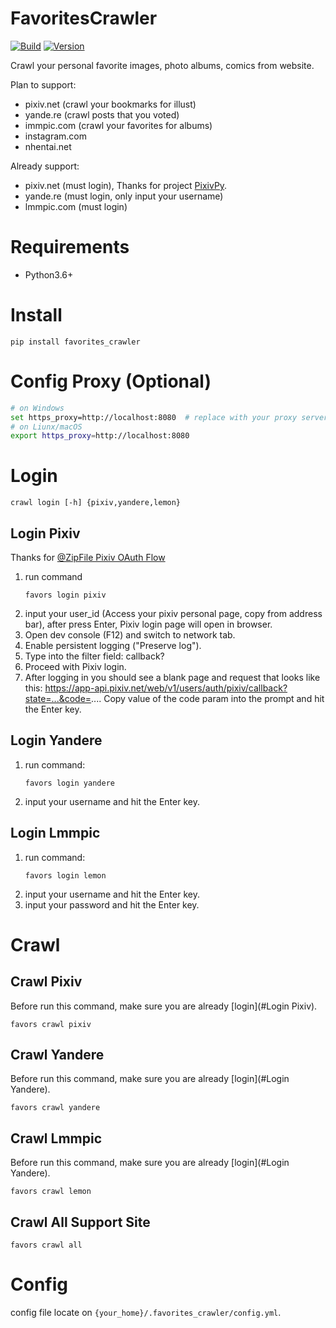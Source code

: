 # FavoritesCrawler
[![Build](https://img.shields.io/github/workflow/status/RyouMon/FavoritesCrawler/Python%20package/dev)](https://github.com/RyouMon/FavoritesCrawler/actions/workflows/python-package.yml)
[![Version](https://img.shields.io/pypi/v/favorites_crawler)](https://pypi.org/project/favorites_crawler/)

Crawl your personal favorite images, photo albums, comics from website.

Plan to support:
- pixiv.net (crawl your bookmarks for illust)
- yande.re (crawl posts that you voted)
- immpic.com (crawl your favorites for albums)
- instagram.com
- nhentai.net

Already support:
- pixiv.net (must login), Thanks for project [PixivPy](https://github.com/upbit/pixivpy).
- yande.re (must login, only input your username)
- lmmpic.com (must login)

# Requirements
- Python3.6+

# Install
```
pip install favorites_crawler
```

# Config Proxy (Optional)
```bash
# on Windows
set https_proxy=http://localhost:8080  # replace with your proxy server
# on Liunx/macOS
export https_proxy=http://localhost:8080
```

# Login

```
crawl login [-h] {pixiv,yandere,lemon}
```

## Login Pixiv
Thanks for [@ZipFile Pixiv OAuth Flow](https://gist.github.com/ZipFile/c9ebedb224406f4f11845ab700124362)
1. run command
    ```
    favors login pixiv
    ```
2. input your user_id (Access your pixiv personal page, copy from address bar), after press Enter, Pixiv login page will open in browser.
3. Open dev console (F12) and switch to network tab.
4. Enable persistent logging ("Preserve log").
5. Type into the filter field: callback?
6. Proceed with Pixiv login.
7. After logging in you should see a blank page and request that looks like this: 
   https://app-api.pixiv.net/web/v1/users/auth/pixiv/callback?state=...&code=.... 
   Copy value of the code param into the prompt and hit the Enter key.

## Login Yandere
1. run command:
   ```
   favors login yandere
   ```
2. input your username and hit the Enter key.

## Login Lmmpic
1. run command:
   ```
   favors login lemon
   ```
2. input your username and hit the Enter key.
3. input your password and hit the Enter key.

# Crawl

## Crawl Pixiv
Before run this command, make sure you are already [login](#Login Pixiv).
```
favors crawl pixiv
```

## Crawl Yandere
Before run this command, make sure you are already [login](#Login Yandere).
```
favors crawl yandere
```

## Crawl Lmmpic
Before run this command, make sure you are already [login](#Login Yandere).
```
favors crawl lemon
```


## Crawl All Support Site
```
favors crawl all
```

# Config
config file locate on `{your_home}/.favorites_crawler/config.yml`.
